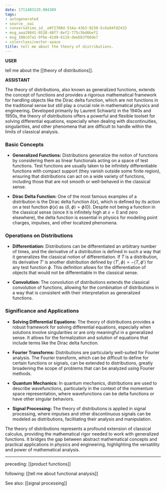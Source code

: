 ```yaml
---
date: 1711403129.984389
tags:
- autogenerated
- source__oai
- conversation_id__e0f2708d-534a-43b3-9230-5c6a94fd2433
- msg_aaa29841-0528-48f7-8ef2-775c5bd6bef2
- msg_108cd7a1-9f6e-41d8-b119-deebb3f60de7
- colorclass/vector-space
title: tell me about the theory of distributions.
---
```


**USER**

tell me about the [[theory of distributions]].


**ASSISTANT**

The theory of distributions, also known as generalized functions, extends the concept of functions and provides a rigorous mathematical framework for handling objects like the Dirac delta function, which are not functions in the traditional sense but still play a crucial role in mathematical physics and engineering. Developed primarily by Laurent Schwartz in the 1940s and 1950s, the theory of distributions offers a powerful and flexible toolset for solving differential equations, especially when dealing with discontinuities, singularities, and other phenomena that are difficult to handle within the limits of classical analysis.

### Basic Concepts

- **Generalized Functions:** Distributions generalize the notion of functions by considering them as linear functionals acting on a space of test functions. Test functions are usually taken to be infinitely differentiable functions with compact support (they vanish outside some finite region), ensuring that distributions can act on a wide variety of functions, including those that are not smooth or well-behaved in the classical sense.

- **Dirac Delta Function:** One of the most famous examples of a distribution is the Dirac delta function $\delta(x)$, which is defined by its action on a test function $\phi(x)$ as $\langle \delta, \phi \rangle = \phi(0)$. Despite not being a function in the classical sense (since it is infinitely high at $x=0$ and zero elsewhere), the delta function is essential in physics for modeling point charges, impulses, and other localized phenomena.

### Operations on Distributions

- **Differentiation:** Distributions can be differentiated an arbitrary number of times, and the derivative of a distribution is defined in such a way that it generalizes the classical notion of differentiation. If $T$ is a distribution, its derivative $T'$ is another distribution defined by $\langle T', \phi \rangle = -\langle T, \phi' \rangle$ for any test function $\phi$. This definition allows for the differentiation of objects that would not be differentiable in the classical sense.

- **Convolution:** The convolution of distributions extends the classical convolution of functions, allowing for the combination of distributions in a way that is consistent with their interpretation as generalized functions.

### Significance and Applications

- **Solving Differential Equations:** The theory of distributions provides a robust framework for solving differential equations, especially when solutions involve singularities or are only meaningful in a generalized sense. It allows for the formalization and solution of equations that include terms like the Dirac delta function.

- **Fourier Transforms:** Distributions are particularly well-suited for Fourier analysis. The Fourier transform, which can be difficult to define for certain functions or signals, can be extended to distributions, greatly broadening the scope of problems that can be analyzed using Fourier methods.

- **Quantum Mechanics:** In quantum mechanics, distributions are used to describe wavefunctions, particularly in the context of the momentum space representation, where wavefunctions can be delta functions or have other singular behaviors.

- **Signal Processing:** The theory of distributions is applied in signal processing, where impulses and other discontinuous signals can be modeled as distributions, facilitating their analysis and manipulation.

The theory of distributions represents a profound extension of classical calculus, providing the mathematical rigor needed to work with generalized functions. It bridges the gap between abstract mathematical concepts and practical applications in physics and engineering, highlighting the versatility and power of mathematical analysis.


---

preceding: [[product functions]]  


following: [[tell me about functional analysis]]

See also: [[signal processing]]